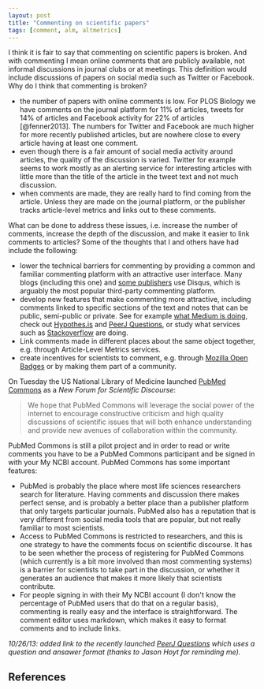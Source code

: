 ```yaml
---
layout: post
title: "Commenting on scientific papers"
tags: [comment, alm, altmetrics]
---
```

I think it is fair to say that commenting on scientific papers is broken. And with commenting I mean online comments that are publicly available, not informal discussions in journal clubs or at meetings. This definition would include discussions of papers on social media such as Twitter or Facebook. Why do I think that commenting is broken?

* the number of papers with online comments is low. For PLOS Biology we have comments on the journal platform for 11% of articles, tweets for 14% of articles and Facebook activity for 22% of articles [@fenner2013]. The numbers for Twitter and Facebook are much higher for more recently published articles, but are nowhere close to every article having at least one comment.
* even though there is a fair amount of social media activity around articles, the quality of the discussion is varied. Twitter for example seems to work mostly as an alerting service for interesting articles with little more than the title of the article in the tweet text and not much discussion.
* when comments are made, they are really hard to find coming from the article. Unless they are made on the journal platform, or the publisher tracks article-level metrics and links out to these comments.

What can be done to address these issues, i.e. increase the number of comments, increase the depth of the discussion, and make it easier to link comments to articles? Some of the thoughts that I and others have had include the following:

* lower the technical barriers for commenting by providing a common and familiar commenting platform with an attractive user interface. Many blogs (including this one) and [some publishers](http://elife.elifesciences.org/) use Disqus, which is arguably the most popular third-party commenting platform.
* develop new features that make commenting more attractive, including comments linked to specific sections of the text and notes that can be public, semi-public or private. See for example [what Medium is doing](https://medium.com/about/5972c72b18f2), check out [Hypothes.is](http://hypothes.is/) and [PeerJ Questions](http://blog.peerj.com/post/62886292466/peerj-questions-a-new-way-to-never-publish-forget), or study what services such as [Stackoverflow](http://stackoverflow.com/) are doing.
* Link comments made in different places about the same object together, e.g. through Article-Level Metrics services.
* create incentives for scientists to comment, e.g. through [Mozilla Open Badges](http://openbadges.org/) or by making them part of a community.

On Tuesday the US National Library of Medicine launched [PubMed Commons](http://ncbiinsights.ncbi.nlm.nih.gov/2013/10/22/pubmed-commons-a-new-forum-for-scientific-discourse/) as a *New Forum for Scientific Discourse*:

> We hope that PubMed Commons will leverage the social power of the internet to encourage constructive criticism and high quality discussions of scientific issues that will both enhance understanding and provide new avenues of collaboration within the community.

PubMed Commons is still a pilot project and in order to read or write comments you have to be a PubMed Commons participant and be signed in with your My NCBI account. PubMed Commons has some important features:

* PubMed is probably the place where most life sciences researchers search for literature. Having comments and discussion there makes perfect sense, and is probably a better place than a publisher platform that only targets particular journals. PubMed also has a reputation that is very different from social media tools that are popular, but not really familiar to most scientists.
* Access to PubMed Commons is restricted to researchers, and this is one strategy to have the comments focus on scientific discourse. It has to be seen whether the process of registering for PubMed Commons (which currently is a bit more involved than most commenting systems) is a barrier for scientists to take part in the discussion, or whether it generates an audience that makes it more likely that scientists contribute.
* For people signing in with their My NCBI account (I don't know the percentage of PubMed users that do that on a regular basis), commenting is really easy and the interface is straightforward. The comment editor uses markdown, which makes it easy to format comments and to include links.

*10/26/13: added link to the recently launched [PeerJ Questions](http://blog.peerj.com/post/62886292466/peerj-questions-a-new-way-to-never-publish-forget) which uses a question and ansawer format (thanks to Jason Hoyt for reminding me).*

## References
